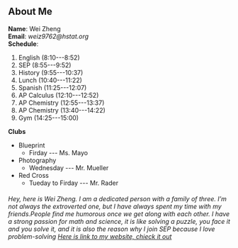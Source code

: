 ## About Me

**Name**: Wei Zheng  
**Email**: _weiz9762@hstat.org_  
**Schedule**:
1. English (8:10---8:52)
2. SEP (8:55---9:52)
3. History (9:55---10:37)
4. Lunch (10:40---11:22)
5. Spanish (11:25---12:07)
6. AP Calculus (12:10---12:52)
7. AP Chemistry (12:55---13:37)
8. AP Chemistry (13:40---14:22)
9. Gym (14:25---15:00) 

**Clubs**
 * Blueprint  
    * Firday --- Ms. Mayo
 * Photography
    * Wednesday --- Mr. Mueller
 * Red Cross
    * Tueday to Firday --- Mr. Rader


###### Hey, here is Wei Zheng. I am a dedicated person with a family of three. I’m not always the extroverted one, but I have always spent my time with my friends.People find me humorous once we get along with each other. I have a strong passion for math and science, it is like solving a puzzle, you face it and you solve it, and it is also the reason why I join SEP because I love problem-solving  [Here is link to my website, chieck it out](https://sites.google.com/a/hstat.org/weiz9762sep11/)